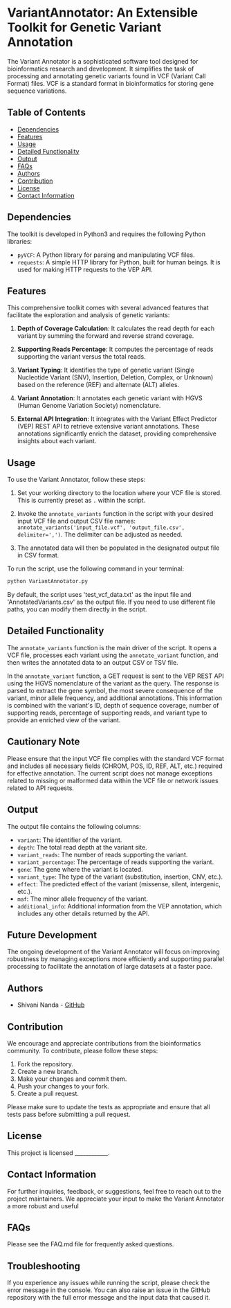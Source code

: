 # VariantAnnotator: An Extensible Toolkit for Genetic Variant Annotation

The Variant Annotator is a sophisticated software tool designed for bioinformatics research and development. It simplifies the task of processing and annotating genetic variants found in VCF (Variant Call Format) files. VCF is a standard format in bioinformatics for storing gene sequence variations.

## Table of Contents

- [Dependencies](#dependencies)
- [Features](#Features)
- [Usage](#Usage)
- [Detailed Functionality](#detailed-functionality)
- [Output](#output)
- [FAQs](#faqs)
- [Authors](#Authors)
- [Contribution](#contribution)
- [License](#license)
- [Contact Information](#contact-information)

## Dependencies

The toolkit is developed in Python3 and requires the following Python libraries:

* `pyVCF`: A Python library for parsing and manipulating VCF files.
* `requests`: A simple HTTP library for Python, built for human beings. It is used for making HTTP requests to the VEP API.

## Features

This comprehensive toolkit comes with several advanced features that facilitate the exploration and analysis of genetic variants:

1. **Depth of Coverage Calculation**: It calculates the read depth for each variant by summing the forward and reverse strand coverage.

2. **Supporting Reads Percentage**: It computes the percentage of reads supporting the variant versus the total reads.

3. **Variant Typing**: It identifies the type of genetic variant (Single Nucleotide Variant (SNV), Insertion, Deletion, Complex, or Unknown) based on the reference (REF) and alternate (ALT) alleles.

4. **Variant Annotation**: It annotates each genetic variant with HGVS (Human Genome Variation Society) nomenclature.

5. **External API Integration**: It integrates with the Variant Effect Predictor (VEP) REST API to retrieve extensive variant annotations. These annotations significantly enrich the dataset, providing comprehensive insights about each variant.


## Usage

To use the Variant Annotator, follow these steps:

1. Set your working directory to the location where your VCF file is stored. This is currently preset as `.` within the script.

2. Invoke the `annotate_variants` function in the script with your desired input VCF file and output CSV file names: `annotate_variants('input_file.vcf', 'output_file.csv', delimiter=',')`. The delimiter can be adjusted as needed.

3. The annotated data will then be populated in the designated output file in CSV format.

To run the script, use the following command in your terminal:

```bash
python VariantAnnotator.py
```

By default, the script uses 'test_vcf_data.txt' as the input file and 'AnnotatedVariants.csv' as the output file. If you need to use different file paths, you can modify them directly in the script.


## Detailed Functionality

The `annotate_variants` function is the main driver of the script. It opens a VCF file, processes each variant using the `annotate_variant` function, and then writes the annotated data to an output CSV or TSV file.

In the `annotate_variant` function, a GET request is sent to the VEP REST API using the HGVS nomenclature of the variant as the query. The response is parsed to extract the gene symbol, the most severe consequence of the variant, minor allele frequency, and additional annotations. This information is combined with the variant's ID, depth of sequence coverage, number of supporting reads, percentage of supporting reads, and variant type to provide an enriched view of the variant.

## Cautionary Note

Please ensure that the input VCF file complies with the standard VCF format and includes all necessary fields (CHROM, POS, ID, REF, ALT, etc.) required for effective annotation. The current script does not manage exceptions related to missing or malformed data within the VCF file or network issues related to API requests.

## Output

The output file contains the following columns:

- `variant`: The identifier of the variant.
- `depth`: The total read depth at the variant site.
- `variant_reads`: The number of reads supporting the variant.
- `variant_percentage`: The percentage of reads supporting the variant.
- `gene`: The gene where the variant is located.
- `variant_type`: The type of the variant (substitution, insertion, CNV, etc.).
- `effect`: The predicted effect of the variant (missense, silent, intergenic, etc.).
- `maf`: The minor allele frequency of the variant.
- `additional_info`: Additional information from the VEP annotation, which includes any other details returned by the API.

## Future Development

The ongoing development of the Variant Annotator will focus on improving robustness by managing exceptions more efficiently and supporting parallel processing to facilitate the annotation of large datasets at a faster pace.

## Authors

* Shivani Nanda - [GitHub](https://github.com/shivani710)

## Contribution

We encourage and appreciate contributions from the bioinformatics community. To contribute, please follow these steps:

1. Fork the repository.
2. Create a new branch.
3. Make your changes and commit them.
4. Push your changes to your fork.
5. Create a pull request.

Please make sure to update the tests as appropriate and ensure that all tests pass before submitting a pull request.


## License

This project is licensed ____________.

## Contact Information

For further inquiries, feedback, or suggestions, feel free to reach out to the project maintainers. We appreciate your input to make the Variant Annotator a more robust and useful


## FAQs

Please see the FAQ.md file for frequently asked questions.

## Troubleshooting

If you experience any issues while running the script, please check the error message in the console. You can also raise an issue in the GitHub repository with the full error message and the input data that caused it.

